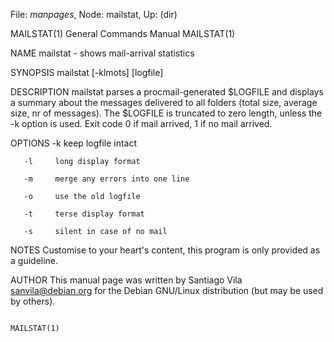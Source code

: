 File: *manpages*,  Node: mailstat,  Up: (dir)

MAILSTAT(1)                 General Commands Manual                MAILSTAT(1)



NAME
       mailstat - shows mail-arrival statistics

SYNOPSIS
       mailstat [-klmots] [logfile]

DESCRIPTION
       mailstat  parses  a  procmail-generated $LOGFILE and displays a summary
       about the messages delivered to all folders (total size, average  size,
       nr  of messages).  The $LOGFILE is truncated to zero length, unless the
       -k option is used.  Exit code 0 if mail arrived, 1 if no mail arrived.

OPTIONS
       -k     keep logfile intact

       -l     long display format

       -m     merge any errors into one line

       -o     use the old logfile

       -t     terse display format

       -s     silent in case of no mail

NOTES
       Customise to your heart's content, this program is only provided  as  a
       guideline.

AUTHOR
       This  manual page was written by Santiago Vila <sanvila@debian.org> for
       the Debian GNU/Linux distribution (but may be used by others).



                                                                   MAILSTAT(1)
